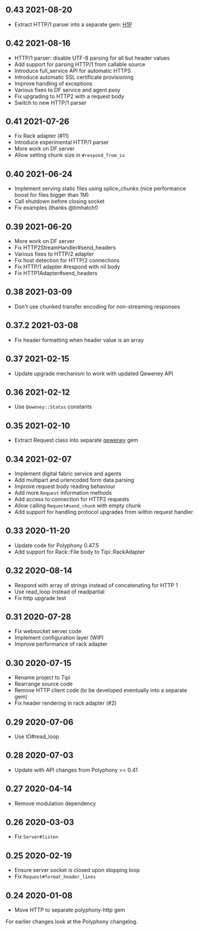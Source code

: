 ## 0.43 2021-08-20

- Extract HTTP/1 parser into a separate gem:
  [H1P](https://github.com/digital-fabric/h1p)

## 0.42 2021-08-16

- HTTP/1 parser:  disable UTF-8 parsing for all but header values
- Add support for parsing HTTP/1 from callable source
- Introduce full_service API for automatic HTTPS
- Introduce automatic SSL certificate provisioning
- Improve handling of exceptions
- Various fixes to DF service and agent pxoy
- Fix upgrading to HTTP2 with a request body
- Switch to new HTTP/1 parser

## 0.41 2021-07-26

- Fix Rack adapter (#11)
- Introduce experimental HTTP/1 parser
- More work on DF server
- Allow setting chunk size in `#respond_from_io`

## 0.40 2021-06-24

- Implement serving static files using splice_chunks (nice performance boost for
  files bigger than 1M)
- Call shutdown before closing socket
- Fix examples (thanks @timhatch!)

## 0.39 2021-06-20

- More work on DF server
- Fix HTTP2StreamHandler#send_headers
- Various fixes to HTTP/2 adapter
- Fix host detection for HTTP/2 connections
- Fix HTTP/1 adapter #respond with nil body
- Fix HTTP1Adapter#send_headers

## 0.38 2021-03-09

- Don't use chunked transfer encoding for non-streaming responses

## 0.37.2 2021-03-08

- Fix header formatting when header value is an array

## 0.37 2021-02-15

- Update upgrade mechanism to work with updated Qeweney API

## 0.36 2021-02-12

- Use `Qeweney::Status` constants

## 0.35 2021-02-10

- Extract Request class into separate [qeweney](https://github.com/digital-fabric/qeweney) gem

## 0.34 2021-02-07

- Implement digital fabric service and agents
- Add multipart and urlencoded form data parsing
- Improve request body reading behaviour
- Add more `Request` information methods
- Add access to connection for HTTP2 requests
- Allow calling `Request#send_chunk` with empty chunk
- Add support for handling protocol upgrades from within request handler

## 0.33 2020-11-20

- Update code for Polyphony 0.47.5
- Add support for Rack::File body to Tipi::RackAdapter

## 0.32 2020-08-14

- Respond with array of strings instead of concatenating for HTTP 1
- Use read_loop instead of readpartial
- Fix http upgrade test

## 0.31 2020-07-28

- Fix websocket server code
- Implement configuration layer (WIP)
- Improve performance of rack adapter

## 0.30 2020-07-15

- Rename project to Tipi
- Rearrange source code
- Remove HTTP client code (to be developed eventually into a separate gem)
- Fix header rendering in rack adapter (#2)

## 0.29 2020-07-06

- Use IO#read_loop

## 0.28 2020-07-03

- Update with API changes from Polyphony >= 0.41

## 0.27 2020-04-14

- Remove modulation dependency

## 0.26 2020-03-03

- Fix `Server#listen`

## 0.25 2020-02-19

- Ensure server socket is closed upon stopping loop
- Fix `Request#format_header_lines`

## 0.24 2020-01-08

- Move HTTP to separate polyphony-http gem

For earlier changes look at the Polyphony changelog.
